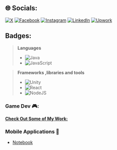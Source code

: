 
## 🌐 Socials:
[![X](https://img.shields.io/badge/X-black.svg?logo=X&logoColor=white)](https://x.com/@Bongoyedaniel) 
[![Facebook](https://img.shields.io/badge/Facebook-%231877F2.svg?logo=Facebook&logoColor=white)](https://facebook.com/bongoyedaniel) 
[![Instagram](https://img.shields.io/badge/Instagram-%23E4405F.svg?logo=Instagram&logoColor=white)](https://instagram.com/bongoyedaniel)
[![LinkedIn](https://img.shields.io/badge/LinkedIn-%230077B5.svg?logo=linkedin&logoColor=white)](https://linkedin.com/in/bongoye-daniel) 
[![Upwork](https://img.shields.io/badge/UpWork-6FDA44?logo=Upwork&logoColor=white)](https://www.upwork.com/freelancers/~0145b40ecb783448f6)

## Badges:
> **Languages**
> - ![Java](https://img.shields.io/badge/Java-ED8B00?style=for-the-badge&logo=openjdk&logoColor=white)
> - ![JavaScript](https://img.shields.io/badge/javascript-%23323330.svg?style=for-the-badge&logo=javascript&logoColor=%23F7DF1E)

> **Frameworks ,libraries and tools**
> - ![Unity](https://img.shields.io/badge/Unity-%23444444.svg?style=for-the-badge&logo=Unity)
> - ![React](https://img.shields.io/badge/react-%2320232a.svg?style=for-the-badge&logo=react&logoColor=%2361DAFB) 
> - ![NodeJS](https://img.shields.io/badge/node.js-6DA55F?style=for-the-badge&logo=node.js&logoColor=white) 

### Game Dev 🎮:
**[Check Out Some of My Work:](https://bongoye.itch.io/)**


### Mobile Applications 📱
- [Notebook](https://github.com/bongoyedaniel/Notebook-App/releases)
